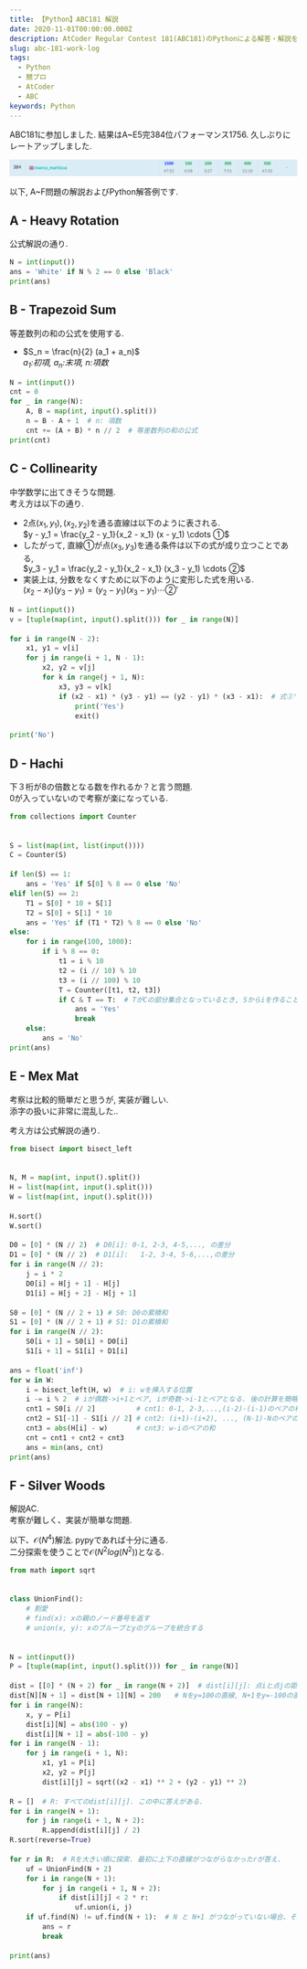 ```yaml
---
title: 【Python】ABC181 解説
date: 2020-11-01T00:00:00.000Z
description: AtCoder Regular Contest 181(ABC181)のPythonによる解答・解説を載せます.
slug: abc-181-work-log
tags: 
  - Python
  - 競プロ
  - AtCoder
  - ABC
keywords: Python
---
```


ABC181に参加しました. 結果はA~E5完$384$位パフォーマンス$1756$. 
久しぶりにレートアップしました.  

![ranking_abc181](ranking_abc181.png)

以下, A~F問題の解説およびPython解答例です.

## A - Heavy Rotation
公式解説の通り. 

```python
N = int(input())
ans = 'White' if N % 2 == 0 else 'Black'
print(ans)
```

## B - Trapezoid Sum
等差数列の和の公式を使用する.

- $S_n = \frac{n}{2} (a_1 + a_n)$  
*$a_1$:初項, $a_n$:末項, $n$:項数*

```python
N = int(input())
cnt = 0
for _ in range(N):
    A, B = map(int, input().split())
    n = B - A + 1  # n: 項数
    cnt += (A + B) * n // 2  # 等差数列の和の公式
print(cnt)
```

## C - Collinearity
中学数学に出てきそうな問題.  
考え方は以下の通り.
- 2点$(x_1, y_1), (x_2, y_2)$を通る直線は以下のように表される.  
$y - y_1 = \frac{y_2 - y_1}{x_2 - x_1} (x - y_1) \cdots ①$
- したがって, 直線①が点$(x_3, y_3)$を通る条件は以下の式が成り立つことである,  
$y_3 - y_1 = \frac{y_2 - y_1}{x_2 - x_1} (x_3 - y_1) \cdots ②$
- 実装上は, 分数をなくすために以下のように変形した式を用いる.  
$(x_2 - x_1)(y_3 - y_1) = (y_2 - y_1)(x_3 - y_1) \cdots ②'$

```python
N = int(input())
v = [tuple(map(int, input().split())) for _ in range(N)]

for i in range(N - 2):
    x1, y1 = v[i]
    for j in range(i + 1, N - 1):
        x2, y2 = v[j]
        for k in range(j + 1, N):
            x3, y3 = v[k]
            if (x2 - x1) * (y3 - y1) == (y2 - y1) * (x3 - x1):  # 式②'
                print('Yes')
                exit()

print('No')
```

## D - Hachi
下$３$桁が$8$の倍数となる数を作れるか？と言う問題.  
$0$が入っていないので考察が楽になっている.  


```python
from collections import Counter


S = list(map(int, list(input())))
C = Counter(S)

if len(S) == 1:
    ans = 'Yes' if S[0] % 8 == 0 else 'No'
elif len(S) == 2:
    T1 = S[0] * 10 + S[1]
    T2 = S[0] + S[1] * 10
    ans = 'Yes' if (T1 * T2) % 8 == 0 else 'No'
else:
    for i in range(100, 1000):
        if i % 8 == 0:
            t1 = i % 10
            t2 = (i // 10) % 10
            t3 = (i // 100) % 10
            T = Counter([t1, t2, t3])
            if C & T == T:  # TがCの部分集合となっているとき, Sからiを作ることができる.
                ans = 'Yes'
                break
    else:
        ans = 'No'
print(ans)
```

## E - Mex Mat
考察は比較的簡単だと思うが, 実装が難しい.  
添字の扱いに非常に混乱した.. 

考え方は公式解説の通り.  


```python
from bisect import bisect_left


N, M = map(int, input().split())
H = list(map(int, input().split()))
W = list(map(int, input().split()))

H.sort()
W.sort()

D0 = [0] * (N // 2)  # D0[i]: 0-1, 2-3, 4-5,..., の差分
D1 = [0] * (N // 2)  # D1[i]:   1-2, 3-4, 5-6,...,の差分
for i in range(N // 2):
    j = i * 2
    D0[i] = H[j + 1] - H[j]
    D1[i] = H[j + 2] - H[j + 1]

S0 = [0] * (N // 2 + 1) # S0: D0の累積和
S1 = [0] * (N // 2 + 1) # S1: D1の累積和
for i in range(N // 2):
    S0[i + 1] = S0[i] + D0[i]
    S1[i + 1] = S1[i] + D1[i]

ans = float('inf')
for w in W:
    i = bisect_left(H, w)  # i: wを挿入する位置
    i -= i % 2  # iが偶数->i+1とペア, iが奇数->i-1とペアとなる. 後の計算を簡略化するためiを偶数とする.
    cnt1 = S0[i // 2]          # cnt1: 0-1, 2-3,...,(i-2)-(i-1)のペアの和
    cnt2 = S1[-1] - S1[i // 2] # cnt2: (i+1)-(i+2), ..., (N-1)-Nのペアの和
    cnt3 = abs(H[i] - w)       # cnt3: w-iのペアの和 
    cnt = cnt1 + cnt2 + cnt3
    ans = min(ans, cnt)
print(ans)
```

## F - Silver Woods
解説AC.  
考察が難しく、実装が簡単な問題.  


以下、$\mathcal{O}(N^4)$解法.  pypyであれば十分に通る.  
二分探索を使うことで$\mathcal{O}(N^2log(N^2))$となる. 
```python
from math import sqrt


class UnionFind():
    # 割愛
    # find(x): xの親のノード番号を返す
    # union(x, y): xのブループとyのグループを統合する


N = int(input())
P = [tuple(map(int, input().split())) for _ in range(N)]

dist = [[0] * (N + 2) for _ in range(N + 2)]  # dist[i][j]: 点iと点jの距離
dist[N][N + 1] = dist[N + 1][N] = 200　　# Nをy=100の直線, N+1をy=-100の直線としている.
for i in range(N):
    x, y = P[i]
    dist[i][N] = abs(100 - y)
    dist[i][N + 1] = abs(-100 - y)
for i in range(N - 1):
    for j in range(i + 1, N):
        x1, y1 = P[i]
        x2, y2 = P[j]
        dist[i][j] = sqrt((x2 - x1) ** 2 + (y2 - y1) ** 2)

R = []  # R: すべてのdist[i][j]. この中に答えがある. 
for i in range(N + 1):
    for j in range(i + 1, N + 2):
        R.append(dist[i][j] / 2)
R.sort(reverse=True)

for r in R:  # Rを大きい順に探索. 最初に上下の直線がつながらなかったrが答え. 
    uf = UnionFind(N + 2)
    for i in range(N + 1):
        for j in range(i + 1, N + 2):
            if dist[i][j] < 2 * r:
                uf.union(i, j)
    if uf.find(N) != uf.find(N + 1):  # N と N+1 がつながっていない場合、それが答えとなる.
        ans = r
        break

print(ans)
```
